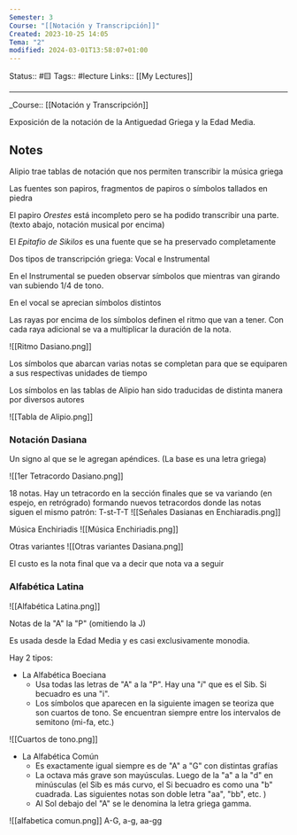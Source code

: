 ```yaml
---
Semester: 3
Course: "[[Notación y Transcripción]]"
Created: 2023-10-25 14:05
Tema: "2"
modified: 2024-03-01T13:58:07+01:00
---
```

Status:: #🟨
Tags:: #lecture
Links:: [[My Lectures]]
___

\_Course::  [[Notación y Transcripción]]

Exposición de la notación de la Antiguedad Griega y la Edad Media.

## Notes

Alipio trae tablas de notación que nos permiten transcribir la música griega

Las fuentes son papiros, fragmentos de papiros o símbolos tallados en piedra

El papiro *Orestes* está incompleto pero se ha podido transcribir una parte. (texto abajo, notación musical por encima)

El *Epitafio de Sikilos* es una fuente que se ha preservado completamente

Dos tipos de transcripción griega: Vocal e Instrumental

En el Instrumental se pueden observar símbolos que mientras van girando van subiendo 1/4 de tono.

En el vocal se aprecian símbolos distintos

Las rayas por encima de los símbolos definen el ritmo que van a tener. Con cada raya adicional se va a multiplicar la duración de la nota. 

![[Ritmo Dasiano.png]]

Los símbolos que abarcan varias notas se completan para que se equiparen a sus respectivas unidades de tiempo

Los símbolos en las tablas de Alipio han sido traducidas de distinta manera por diversos autores

![[Tabla de Alipio.png]]

### Notación Dasiana

Un signo al que se le agregan apéndices. (La base es una letra griega)

![[1er Tetracordo Dasiano.png]]

18 notas. Hay un tetracordo en la sección finales que se va variando (en espejo, en retrógrado) formando nuevos tetracordos donde las notas siguen el mismo patrón: T-st-T-T
![[Señales Dasianas en Enchiaradis.png]]

Música Enchiriadis
![[Música Enchiriadis.png]]

Otras variantes
![[Otras variantes Dasiana.png]]

El custo es la nota final que va a decir que nota va a seguir 

### Alfabética Latina

![[Alfabética Latina.png]]

Notas de la "A" la "P" (omitiendo la J)

Es usada desde la Edad Media y es casi exclusivamente monodia.

Hay 2 tipos:
- La Alfabética Boeciana
	- Usa todas las letras de "A" a la "P". Hay una "*i*" que es el Sib.  Si becuadro es una "i".
	- Los símbolos que aparecen en la siguiente imagen se teoriza que son cuartos de tono. Se encuentran siempre entre los intervalos de semitono (mi-fa, etc.)

![[Cuartos de tono.png]]

- La Alfabética Común
	- Es exactamente igual siempre es de "A" a "G" con distintas grafías 
	- La octava más grave son mayúsculas. Luego de la "a" a la "d" en minúsculas (el Sib es más curvo, el Si becuadro es como una "b" cuadrada. Las siguientes notas son doble letra "aa", "bb", etc. )
	- Al Sol debajo del "A" se le denomina la letra griega gamma. 

![[alfabetica comun.png]]
A-G, a-g, aa-gg

